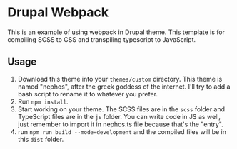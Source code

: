 # Drupal Webpack

This is an example of using webpack in Drupal theme. This template is for compiling SCSS to CSS and transpiling typescript to JavaScript.

## Usage

1. Download this theme into your `themes/custom` directory. This theme is named "nephos", after the greek goddess of the internet. I'll try to add a bash script to rename it to whatever you prefer.
2. Run `npm install`.
3. Start working on your theme. The SCSS files are in the `scss` folder and TypeScript files are in the `js` folder. You can write code in JS as well, just remember to import it in nephos.ts file because that's the "entry".
4. run `npm run build --mode=development` and the compiled files will be in this `dist` folder.
